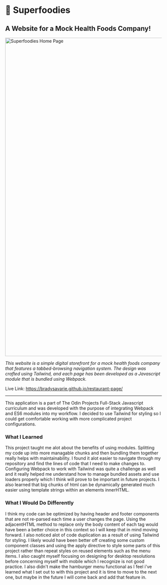 <h1>💪 Superfoodies</h1>

<h2>A Website for a Mock Health Foods Company!</h2>

<img width="1025" alt="Superfoodies Home Page" src="https://user-images.githubusercontent.com/106128212/222635861-94b2f1fb-e76f-4671-9261-4829afe8b365.png">

<i>This website is a simple digital storefront for a mock health foods company that features a tabbed-browsing navigation system. The design was crafted using Tailwind, and each page has been developed as a Javascript module that is bundled using Webpack.</i>

Live Link: https://bradysavarie.github.io/restaurant-page/

<hr>

This application is a part of The Odin Projects Full-Stack Javascript curriculum and was developed with the purpose of integrating Webpack and ES6 modules into my workflow. I decided to use Tailwind for styling so I could get comfortable working with more complicated project configurations.

<h3>What I Learned</h3>

This project taught me alot about the benefits of using modules. Splitting my code up into more managable chunks and then bundling them together really helps with maintainability. I found it alot easier to navigate through my repository and find the lines of code that I need to make changes to. Configuring Webpack to work with Tailwind was quite a challenge as well and it really helped me understand how to manage bundled assets and use loaders properly which I think will prove to be important in future projects. I also learned that big chunks of html can be dynamically generated much easier using template strings within an elements innerHTML.

<h3>What I Would Do Differently</h3>

I think my code can be optimized by having header and footer components that are not re-parsed each time a user changes the page. Using the adjacentHTML method to replace only the body content of each tag would have been a better choice in this context so I will keep that in mind moving forward. I also noticed alot of code duplication as a result of using Tailwind for styling. I likely would have been better off creating some custom component classes and using the apply directive to style some parts of this project rather than repeat styles on reused elements such as the menu items. I also caught myself focusing on designing for desktop resolutions before concerning myself with mobile which I recognize is not good practice. I also didn't make the hamburger menu functional as I feel i've learned what I set out to with this project and it is time to move to the next one, but maybe in the future I will come back and add that feature in.
